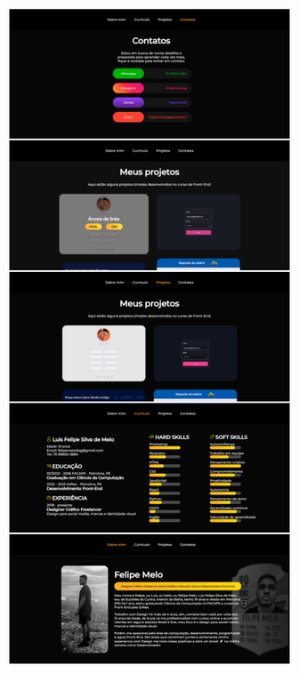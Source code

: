 <img src="https://github.com/felipemelo10/meu-site/blob/main/public/resultados/contatos.png?raw=true">
<img src="https://github.com/felipemelo10/meu-site/blob/main/public/resultados/projetos2.png?raw=true">
<img src="https://github.com/felipemelo10/meu-site/blob/main/public/resultados/projetos.png?raw=true">
<img src="https://github.com/felipemelo10/meu-site/blob/main/public/resultados/curriculo.png?raw=true">
<img src="https://github.com/felipemelo10/meu-site/blob/main/public/resultados/sobre-mim.png?raw=true">